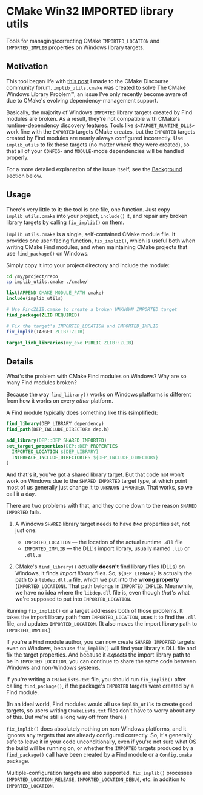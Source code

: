 # CMake Win32 IMPORTED library utils

Tools for managing/correcting CMake `IMPORTED_LOCATION` and `IMPORTED_IMPLIB` properties on Windows library targets.

## Motivation

This tool began life with
[this post](https://discourse.cmake.org/t/windows-libraries-find-modules-and-target-runtime-dlls-re-re-revisited/4286)
I made to the CMake Discourse community forum.
`implib_utils.cmake` was created to solve The CMake Windows Library Problem™,
an issue I've only recently become aware of due to CMake's evolving dependency-management support.

Basically, the majority of Windows `IMPORTED` library targets created by Find modules are broken.
As a result, they're not compatible with CMake's runtime-dependency discovery features.
Tools like `$<TARGET_RUNTIME_DLLS>` work fine with the `EXPORTED` targets CMake creates,
but the `IMPORTED` targets created by Find modules are nearly always configured incorrectly.
Use `implib_utils` to fix those targets (no matter where they were created),
so that all of your `CONFIG`- and `MODULE`-mode dependencies will be handled properly.

For a more detailed explanation of the issue itself, see the [Background](#Background) section below.

## Usage

There's very little to it: the tool is one file, one function.
Just copy `implib_utils.cmake` into your project, `include()` it,
and repair any broken library targets by calling `fix_implib()` on them.

`implib_utils.cmake` is a single, self-contained CMake module file.
It provides one user-facing function, `fix_implib()`,
which is useful both when writing CMake Find modules,
and when maintaining CMake projects that use `find_package()` on Windows.

Simply copy it into your project directory and include the module:

```bash
cd /my/project/repo
cp implib_utils.cmake ./cmake/
```

```cmake
list(APPEND CMAKE_MODULE_PATH cmake)
include(implib_utils)

# Use FindZLIB.cmake to create a broken UNKNOWN IMPORTED target
find_package(ZLIB REQUIRED)

# Fix the target's IMPORTED_LOCATION and IMPORTED_IMPLIB
fix_implib(TARGET ZLIB::ZLIB)

target_link_libraries(my_exe PUBLIC ZLIB::ZLIB)
```

## Details

What's the problem with CMake Find modules on Windows?
Why are so many Find modules broken?

Because the way `find_library()` works on Windows platforms
is different from how it works on every _other_ platform.

A Find module typically does something like this (simplified):
```cmake
find_library(DEP_LIBRARY dependency)
find_path(DEP_INCLUDE_DIRECTORY dep.h)

add_library(DEP::DEP SHARED IMPORTED)
set_target_properties(DEP::DEP PROPERTIES
  IMPORTED_LOCATION ${DEP_LIBRARY}
  INTERFACE_INCLUDE_DIRECTORIES ${DEP_INCLUDE_DIRECTORY}
)
```
And that's it, you've got a shared library target.
But that code not won't work on Windows due to the `SHARED IMPORTED` target type,
at which point most of us generally just change it to `UNKNOWN IMPORTED`.
That works, so we call it a day.

There are two problems with that, and they come down to the reason `SHARED IMPORTED` fails.

1. A Windows `SHARED` library target needs to have _two_ properties set, not just one:
   * `IMPORTED_LOCATION` — the location of the actual runtime `.dll` file
   * `IMPORTED_IMPLIB` — the DLL's import library, usually named `.lib` or `.dll.a`

2. CMake's `find_library()` actually **doesn't** find library files (DLLs) on Windows,
   it finds _import library_ files.
   So, `${DEP_LIBRARY}` is actually the path to a `libdep.dll.a` file,
   which we put into the **wrong property** (`IMPORTED_LOCATION`).
   That path belongs in `IMPORTED_IMPLIB`.
   Meanwhile, we have no idea where the `libdep.dll` file is,
   even though _that's_ what we're supposed to put into `IMPORTED_LOCATION`.

Running `fix_implib()` on a target addresses both of those problems.
It takes the import library path from `IMPORTED_LOCATION`,
uses it to find the `.dll` file, and updates `IMPORTED_LOCATION`.
(It also moves the import library path to `IMPORTED_IMPLIB`.)

If you're a Find module author,
you can now create `SHARED IMPORTED` targets even on Windows,
because `fix_implib()` will find your library's DLL file and fix the target properties.
And because it _expects_ the import library path to be in `IMPORTED_LOCATION`,
you can continue to share the same code between Windows and non-Windows systems.

If you're writing a `CMakeLists.txt` file,
you should run `fix_implib()` after calling `find_package()`,
if the package's `IMPORTED` targets were created by a Find module.

(In an ideal world, Find modules would all use `implib_utils` to create good targets,
so users writing `CMakeLists.txt` files don't have to worry about any of this.
But we're still a long way off from there.)

`fix_implib()` does absolutely nothing on non-Windows platforms,
and it ignores any targets that are already configured correctly.
So, it's generally safe to leave it in your code unconditionally,
even if you're not sure what OS the build will be running on,
or whether the `IMPORTED` targets produced by a `find_package()` call
have been created by a Find module or a `Config.cmake` package.

Multiple-configuration targets are also supported.
`fix_implib()` processes `IMPORTED_LOCATION_RELEASE`,
`IMPORTED_LOCATION_DEBUG`, etc. in addition to `IMPORTED_LOCATION`.
